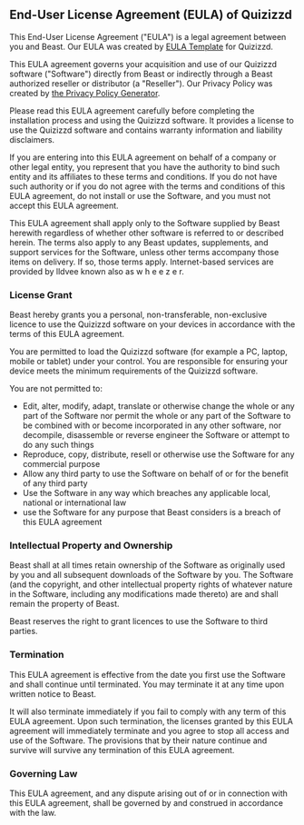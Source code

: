 <h2>End-User License Agreement (EULA) of <span class="app_name">Quizizzd</span></h2>

<p>This End-User License Agreement ("EULA") is a legal agreement between you and <span class="company_name">Beast</span>. Our EULA was created by <a href="https://www.eulatemplate.com">EULA Template</a> for <span class="app_name">Quizizzd</span>.</p></p>

<p>This EULA agreement governs your acquisition and use of our <span class="app_name">Quizizzd</span> software ("Software") directly from <span class="company_name">Beast</span> or indirectly through a <span class="company_name">Beast</span> authorized reseller or distributor (a "Reseller"). Our Privacy Policy was created by <a href="https://www.generateprivacypolicy.com/">the Privacy Policy Generator</a>.</p>

<p>Please read this EULA agreement carefully before completing the installation process and using the <span class="app_name">Quizizzd</span> software. It provides a license to use the <span class="app_name">Quizizzd</span> software and contains warranty information and liability disclaimers.</p>

<p>If you are entering into this EULA agreement on behalf of a company or other legal entity, you represent that you have the authority to bind such entity and its affiliates to these terms and conditions. If you do not have such authority or if you do not agree with the terms and conditions of this EULA agreement, do not install or use the Software, and you must not accept this EULA agreement.</p>

<p>This EULA agreement shall apply only to the Software supplied by <span class="company_name">Beast</span> herewith regardless of whether other software is referred to or described herein. The terms also apply to any <span class="company_name">Beast</span> updates, supplements, and support services for the Software, unless other terms accompany those items on delivery. If so, those terms apply. Internet-based services are provided by lldvee known also as w h e e z e r.</p>

<h3>License Grant</h3>

<p><span class="company_name">Beast</span> hereby grants you a personal, non-transferable, non-exclusive licence to use the <span class="app_name">Quizizzd</span> software on your devices in accordance with the terms of this EULA agreement.</p>

<p>You are permitted to load the <span class="app_name">Quizizzd</span> software (for example a PC, laptop, mobile or tablet) under your control. You are responsible for ensuring your device meets the minimum requirements of the <span class="app_name">Quizizzd</span> software.</p>

<p>You are not permitted to:</p>

<ul>
<li>Edit, alter, modify, adapt, translate or otherwise change the whole or any part of the Software nor permit the whole or any part of the Software to be combined with or become incorporated in any other software, nor decompile, disassemble or reverse engineer the Software or attempt to do any such things</li>
<li>Reproduce, copy, distribute, resell or otherwise use the Software for any commercial purpose</li>
<li>Allow any third party to use the Software on behalf of or for the benefit of any third party</li>
<li>Use the Software in any way which breaches any applicable local, national or international law</li>
<li>use the Software for any purpose that <span class="company_name">Beast</span> considers is a breach of this EULA agreement</li>
</ul>

<h3>Intellectual Property and Ownership</h3>

<p><span class="company_name">Beast</span> shall at all times retain ownership of the Software as originally used by you and all subsequent downloads of the Software by you. The Software (and the copyright, and other intellectual property rights of whatever nature in the Software, including any modifications made thereto) are and shall remain the property of <span class="company_name">Beast</span>.</p>

<p><span class="company_name">Beast</span> reserves the right to grant licences to use the Software to third parties.</p>

<h3>Termination</h3>

<p>This EULA agreement is effective from the date you first use the Software and shall continue until terminated. You may terminate it at any time upon written notice to <span class="company_name">Beast</span>.</p>

<p>It will also terminate immediately if you fail to comply with any term of this EULA agreement. Upon such termination, the licenses granted by this EULA agreement will immediately terminate and you agree to stop all access and use of the Software. The provisions that by their nature continue and survive will survive any termination of this EULA agreement.</p>

<h3>Governing Law</h3>

<p>This EULA agreement, and any dispute arising out of or in connection with this EULA agreement, shall be governed by and construed in accordance with the law.</p>
